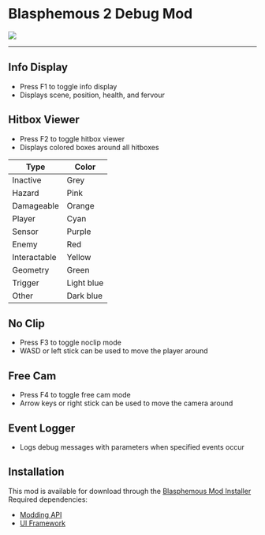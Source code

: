 # Blasphemous 2 Debug Mod

<img src="https://img.shields.io/github/downloads/BrandenEK/BlasII.DebugMod/total?color=872124&style=for-the-badge">

---

## Info Display
- Press F1 to toggle info display
- Displays scene, position, health, and fervour

## Hitbox Viewer
- Press F2 to toggle hitbox viewer
- Displays colored boxes around all hitboxes

| Type | Color |
| ---- | ----- |
| Inactive | Grey |
| Hazard | Pink |
| Damageable | Orange |
| Player | Cyan |
| Sensor | Purple |
| Enemy | Red |
| Interactable | Yellow |
| Geometry | Green |
| Trigger | Light blue |
| Other | Dark blue |

## No Clip
- Press F3 to toggle noclip mode
- WASD or left stick can be used to move the player around

## Free Cam
- Press F4 to toggle free cam mode
- Arrow keys or right stick can be used to move the camera around

## Event Logger
- Logs debug messages with parameters when specified events occur

## Installation
This mod is available for download through the [Blasphemous Mod Installer](https://github.com/BrandenEK/Blasphemous.Modding.Installer) <br>
Required dependencies:
- [Modding API](https://github.com/BrandenEK/BlasII.ModdingAPI)
- [UI Framework](https://github.com/BrandenEK/BlasII.Framework.UI)
